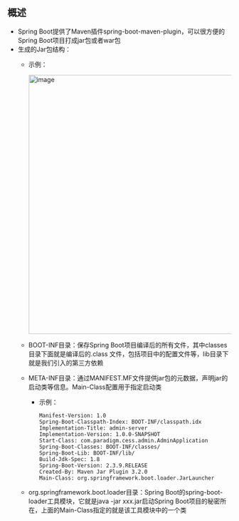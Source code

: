 ## 概述

  - Spring Boot提供了Maven插件spring-boot-maven-plugin，可以很方便的Spring Boot项目打成jar包或者war包
  - 生成的Jar包结构：
    - 示例：
      
      <img width="581" alt="image" src="https://user-images.githubusercontent.com/46510621/162924154-2585575d-5277-4969-ac83-c7d22b7531c8.png">
      
    - BOOT-INF目录：保存Spring Boot项目编译后的所有文件，其中classes目录下面就是编译后的.class 文件，包括项目中的配置文件等，lib目录下就是我们引入的第三方依赖
    - META-INF目录：通过MANIFEST.MF文件提供jar包的元数据，声明jar的启动类等信息。Main-Class配置用于指定启动类
      - 示例：
        ```
        Manifest-Version: 1.0
        Spring-Boot-Classpath-Index: BOOT-INF/classpath.idx
        Implementation-Title: admin-server
        Implementation-Version: 1.0.0-SNAPSHOT
        Start-Class: com.paradigm.cess.admin.AdminApplication
        Spring-Boot-Classes: BOOT-INF/classes/
        Spring-Boot-Lib: BOOT-INF/lib/
        Build-Jdk-Spec: 1.8
        Spring-Boot-Version: 2.3.9.RELEASE
        Created-By: Maven Jar Plugin 3.2.0
        Main-Class: org.springframework.boot.loader.JarLauncher
        ```
    - org.springframework.boot.loader目录：Spring Boot的spring-boot-loader工具模块，它就是java -jar xxx.jar启动Spring Boot项目的秘密所在，上面的Main-Class指定的就是该工具模块中的一个类
